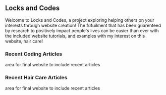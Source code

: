 ## Locks and Codes

Welcome to Locks and Codes, a project exploring helping others on your interests through website creation! The fufuilment that has been guarenteed by research to positively impact people's lives can be easier than ever with the included website tutorials, and examples with my interest on this website, hair care! 

### Recent Coding Articles

area for final website to include recent articles

### Recent Hair Care Articles

area for final website to include recent articles

